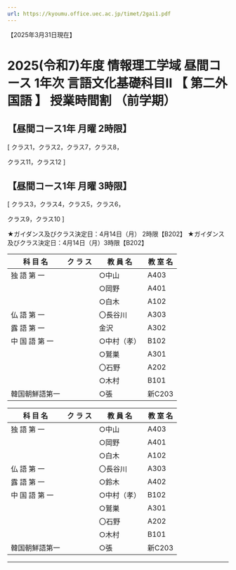 ```yaml
---
url: https://kyoumu.office.uec.ac.jp/timet/2gai1.pdf
---
```


【2025年3月31日現在】
# 2025(令和7)年度 情報理工学域 昼間コース 1年次 言語文化基礎科目Ⅱ 【 第二外国語 】 授業時間割 （前学期）

## 【昼間コース1年 月曜 2時限】

[ クラス1，クラス2，クラス7，クラス8，

クラス11，クラス12 ]

## 【昼間コース1年 月曜 3時限】

[ クラス3，クラス4，クラス5，クラス6，

クラス9，クラス10 ]


★ガイダンス及びクラス決定日：4月14日（月） 2時限【B202】 ★ガイダンス及びクラス決定日：4月14日（月）3時限【B202】



|科 目 名|ク ラ ス|教 員 名|教 室 名|
|---|---|---|---|
|独 語 第 一||○中山|A403|
|||○岡野|A401|
|||○白木|A102|
|仏 語 第 一||〇長谷川|A303|
|露 語 第 一||金沢|A302|
|中 国 語 第 一||○中村（孝）|B102|
|||○鷲巣|A301|
|||〇石野|A202|
|||○木村|B101|
|韓国朝鮮語第一||○張|新C203|

|科 目 名|ク ラ ス|教 員 名|教 室 名|
|---|---|---|---|
|独 語 第 一||○中山|A403|
|||○岡野|A401|
|||○白木|A102|
|仏 語 第 一||〇長谷川|A303|
|露 語 第 一||○鈴木|A402|
|中 国 語 第 一||○中村（孝）|B102|
|||○鷲巣|A301|
|||〇石野|A202|
|||○木村|B101|
|韓国朝鮮語第一||○張|新C203|


-----

